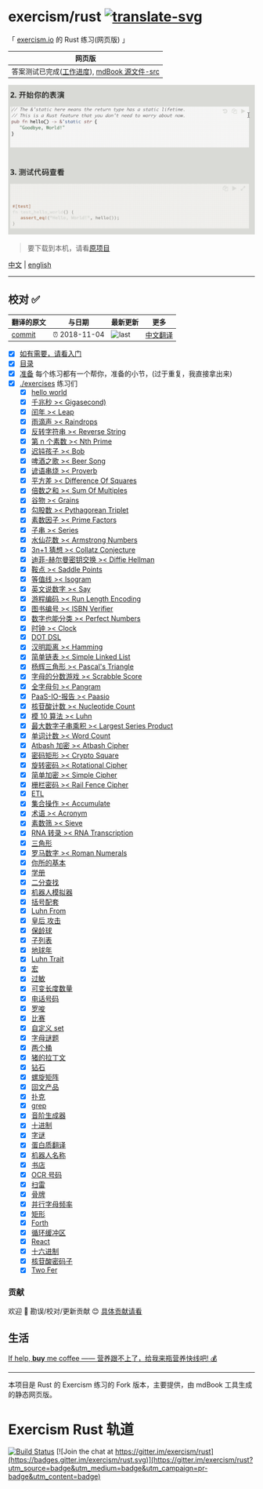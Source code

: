 # exercism/rust [![translate-svg]][translate-list]

<!-- [![explain]][source]  -->

[explain]: http://llever.com/explain.svg
[source]: https://github.com/chinanf-boy/Source-Explain
[translate-svg]: http://llever.com/translate.svg
[translate-list]: https://github.com/chinanf-boy/chinese-translate-list

「 [exercism.io](exercism.io) 的 Rust 练习(网页版) 」

| 网页版                                                                                     |
| ------------------------------------------------------------------------------------------ |
| 答案测试已完成([工作进度](http://llever.com/exercism-rust-zh)), [mdBook 源文件-src](./src) |

<p align="center">
<img src="./hello-world.gif" width="680px;">
</p>

> 要下载到本机，请看[原项目](https://github.com/exercism/rust)

[中文](./readme.md) | [english](https://github.com/exercism/rust)

---

## 校对 ✅

<!-- doc-templite START generated -->
<!-- repo = 'exercism/rust' -->
<!-- commit = 'a390d5d84b51507f04d6125979abe5e42a42e7ae' -->
<!-- time = '2018-11-04' -->

| 翻译的原文 | 与日期        | 最新更新 | 更多                       |
| ---------- | ------------- | -------- | -------------------------- |
| [commit]   | ⏰ 2018-11-04 | ![last]  | [中文翻译][translate-list] |

[last]: https://img.shields.io/github/last-commit/exercism/rust.svg
[commit]: https://github.com/exercism/rust/tree/a390d5d84b51507f04d6125979abe5e42a42e7ae

<!-- doc-templite END generated -->

- [x] [如有需要，请看入门](./exercises/hello-world/GETTING_STARTED.zh.md)
- [x] [目录](./src/SU)
- [x] [准备](./exercises/prepare.md) 每个练习都有一个帮你，准备的小节，(过于重复，我直接拿出来)
- [x] [./exercises](./exercises) 练习们
  - [x] [hello world](./exercises/hello-world/README.zh.md)
  - [x] [千兆秒 >< Gigasecond)](./exercises/gigasecond/README.zh.md)
  - [x] [闰年 >< Leap](./exercises/leap/README.zh.md)
  - [x] [雨滴声 >< Raindrops](./exercises/raindrops/README.zh.md)
  - [x] [反转字符串 >< Reverse String](./exercises/reverse-string/README.zh.md)
  - [x] [第 n 个素数 >< Nth Prime](./exercises/nth-prime/README.zh.md)
  - [x] [迟钝孩子 >< Bob](./exercises/bob/README.zh.md)
  - [x] [啤酒之歌 >< Beer Song](./exercises/beer-song/README.zh.md)
  - [x] [谚语串烧 >< Proverb](./exercises/proverb/README.zh.md)
  - [x] [平方差 >< Difference Of Squares](./exercises/difference-of-squares/README.zh.md)
  - [x] [倍数之和 >< Sum Of Multiples](./exercises/sum-of-multiples/README.zh.md)
  - [x] [谷物 >< Grains](./exercises/grains/README.zh.md)
  - [x] [勾股数 >< Pythagorean Triplet](./exercises/pythagorean-triplet/README.zh.md)
  - [x] [素数因子 >< Prime Factors](./exercises/prime-factors/README.zh.md)
  - [x] [子串 >< Series](./exercises/series/README.zh.md)
  - [x] [水仙花数 >< Armstrong Numbers](./exercises/armstrong-numbers/README.zh.md)
  - [x] [3n+1 猜想 >< Collatz Conjecture](./exercises/collatz-conjecture/README.zh.md)
  - [x] [迪菲-赫尔曼密钥交换 >< Diffie Hellman](./exercises/diffie-hellman/README.zh.md)
  - [x] [鞍点 >< Saddle Points](./exercises/saddle-points/README.zh.md)
  - [x] [等值线 >< Isogram](./exercises/isogram/README.zh.md)
  - [x] [英文说数字 >< Say](./exercises/say/README.zh.md)
  - [x] [游程编码 >< Run Length Encoding](./exercises/run-length-encoding/README.zh.md)
  - [x] [图书编号 >< ISBN Verifier](./exercises/isbn-verifier/README.zh.md)
  - [x] [数字也能分类 >< Perfect Numbers](./exercises/perfect-numbers/README.zh.md)
  - [x] [时钟 >< Clock](./exercises/clock/README.zh.md)
  - [x] [DOT DSL](./exercises/dot-dsl/README.zh.md)
  - [x] [汉明距离 >< Hamming](./exercises/hamming/README.zh.md)
  - [x] [简单链表 >< Simple Linked List](./exercises/simple-linked-list/README.zh.md)
  - [x] [杨辉三角形 >< Pascal's Triangle](./exercises/pascals-triangle/README.zh.md)
  - [x] [字母的分数游戏 >< Scrabble Score](./exercises/scrabble-score/README.zh.md)
  - [x] [全字母句 >< Pangram](./exercises/pangram/README.zh.md)
  - [x] [PaaS-IO-报告 >< Paasio](./exercises/paasio/README.zh.md)
  - [x] [核苷酸计数 >< Nucleotide Count](./exercises/nucleotide-count/README.zh.md)
  - [x] [模 10 算法 >< Luhn](./exercises/luhn/README.zh.md)
  - [x] [最大数字子串乘积 >< Largest Series Product](./exercises/largest-series-product/README.zh.md)
  - [x] [单词计数 >< Word Count](./exercises/word-count/README.zh.md)
  - [x] [Atbash 加密 >< Atbash Cipher](./exercises/atbash-cipher/README.zh.md)
  - [x] [密码矩形 >< Crypto Square](./exercises/crypto-square/README.zh.md)
  - [x] [旋转密码 >< Rotational Cipher](./exercises/rotational-cipher/README.zh.md)
  - [x] [简单加密 >< Simple Cipher](./exercises/simple-cipher/README.zh.md)
  - [x] [栅栏密码 >< Rail Fence Cipher](./exercises/rail-fence-cipher/README.zh.md)
  - [x] [ETL](./exercises/etl/README.zh.md)
  - [x] [集合操作 >< Accumulate](./exercises/accumulate/README.zh.md)
  - [x] [术语 >< Acronym](./exercises/acronym/README.zh.md)
  - [x] [素数筛 >< Sieve](./exercises/sieve/README.zh.md)
  - [x] [RNA 转录 >< RNA Transcription](./exercises/rna-transcription/README.zh.md)
  - [x] [三角形](./exercises/triangle/README.zh.md)
  - [x] [罗马数字 >< Roman Numerals](./exercises/roman-numerals/README.zh.md)
  - [x] [你所的基本](./exercises/all-your-base/README.zh.md)
  - [x] [学册](./exercises/grade-school/README.zh.md)
  - [x] [二分查找](./exercises/binary-search/README.zh.md)
  - [x] [机器人模拟器](./exercises/robot-simulator/README.zh.md)
  - [x] [括号配套](./exercises/bracket-push/README.zh.md)
  - [x] [Luhn From](./exercises/luhn-from/README.zh.md)
  - [x] [皇后 攻击](./exercises/queen-attack/README.zh.md)
  - [x] [保龄球](./exercises/bowling/README.zh.md)
  - [x] [子列表](./exercises/sublist/README.zh.md)
  - [x] [地球年](./exercises/space-age/README.zh.md)
  - [x] [Luhn Trait](./exercises/luhn-trait/README.zh.md)
  - [x] [宏](./exercises/macros/README.zh.md)
  - [x] [过敏](./exercises/allergies/README.zh.md)
  - [x] [可变长度数量](./exercises/variable-length-quantity/README.zh.md)
  - [x] [电话号码](./exercises/phone-number/README.zh.md)
  - [x] [罗唆](./exercises/wordy/README.zh.md)
  - [x] [比赛](./exercises/tournament/README.zh.md)
  - [x] [自定义 set](./exercises/custom-set/README.zh.md)
  - [x] [字母谜题](./exercises/alphametics/README.zh.md)
  - [x] [两个桶](./exercises/two-bucket/README.zh.md)
  - [x] [猪的拉丁文](./exercises/pig-latin/README.zh.md)
  - [x] [钻石](./exercises/diamond/README.zh.md)
  - [x] [螺旋矩阵](./exercises/spiral-matrix/README.zh.md)
  - [x] [回文产品](./exercises/palindrome-products/README.zh.md)
  - [x] [扑克](./exercises/poker/README.zh.md)
  - [x] [grep](./exercises/grep/README.zh.md)
  - [x] [音阶生成器](./exercises/scale-generator/README.zh.md)
  - [x] [十进制](./exercises/decimal/README.zh.md)
  - [x] [字谜](./exercises/anagram/README.zh.md)
  - [x] [蛋白质翻译](./exercises/protein-translation/README.zh.md)
  - [x] [机器人名称](./exercises/robot-name/README.zh.md)
  - [x] [书店](./exercises/book-store/README.zh.md)
  - [x] [OCR 号码](./exercises/ocr-numbers/README.zh.md)
  - [x] [扫雷](./exercises/minesweeper/README.zh.md)
  - [x] [骨牌](./exercises/dominoes/README.zh.md)
  - [x] [并行字母频率](./exercises/parallel-letter-frequency/README.zh.md)
  - [x] [矩形](./exercises/rectangles/README.zh.md)
  - [x] [Forth](./exercises/forth/README.zh.md)
  - [x] [循环缓冲区](./exercises/circular-buffer/README.zh.md)
  - [x] [React](./exercises/react/README.zh.md)
  - [x] [十六进制](./exercises/hexadecimal/README.zh.md)
  - [x] [核苷酸密码子](./exercises/nucleotide-codons/README.zh.md)
  - [x] [Two Fer](./exercises/two-fer/README.zh.md)

### 贡献

欢迎 👏 勘误/校对/更新贡献 😊 [具体贡献请看](https://github.com/chinanf-boy/chinese-translate-list#贡献)

## 生活

[If help, **buy** me coffee —— 营养跟不上了，给我来瓶营养快线吧! 💰](https://github.com/chinanf-boy/live-need-money)

---

本项目是 Rust 的 Exercism 练习的 Fork 版本，主要提供，由 mdBook 工具生成的静态网页版。

# Exercism Rust 轨道

[![Build Status](https://travis-ci.org/exercism/rust.svg?branch=master)](https://travis-ci.org/exercism/rust)
[![Join the chat at https://gitter.im/exercism/rust](https://badges.gitter.im/exercism/rust.svg)](https://gitter.im/exercism/rust?utm_source=badge&utm_medium=badge&utm_campaign=pr-badge&utm_content=badge)
